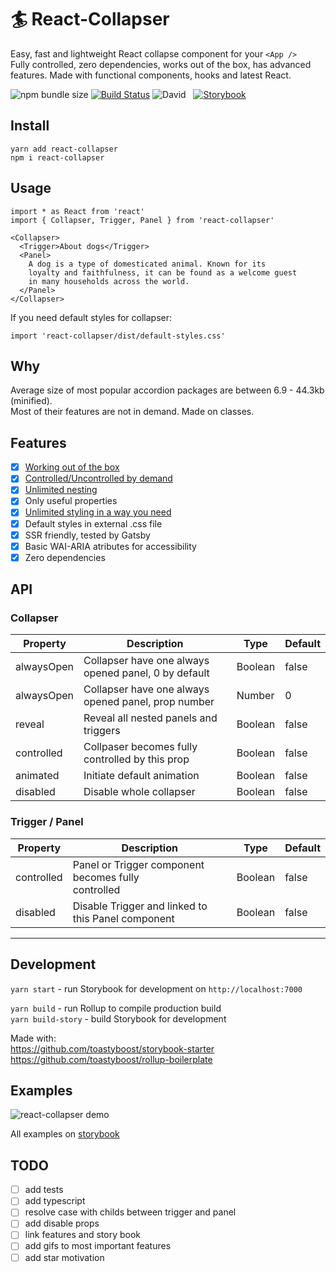# 🏄 React-Collapser

Easy, fast and lightweight React collapse component for your `<App />`  
Fully controlled, zero dependencies, works out of the box, has advanced features.
Made with functional components, hooks and latest React.

![npm bundle size](https://img.shields.io/bundlephobia/min/react-collapser?color=success&label=minified) [![Build Status](https://travis-ci.org/toastyboost/react-collapser.svg?branch=master)](https://travis-ci.org/toastyboost/react-collapser) ![David](https://img.shields.io/david/toastyboost/react-collapser?label=dependencies) &nbsp; [![Storybook](https://cdn.jsdelivr.net/gh/storybookjs/brand@master/badge/badge-storybook.svg)](https://toastyboost.github.io/react-collapser)

## Install

```
yarn add react-collapser
npm i react-collapser
```

## Usage

```
import * as React from 'react'
import { Collapser, Trigger, Panel } from 'react-collapser'

<Collapser>
  <Trigger>About dogs</Trigger>
  <Panel>
    A dog is a type of domesticated animal. Known for its
    loyalty and faithfulness, it can be found as a welcome guest
    in many households across the world.
  </Panel>
</Collapser>
```

If you need default styles for collapser:

```
import 'react-collapser/dist/default-styles.css'
```

## Why

Average size of most popular accordion packages are between 6.9 - 44.3kb (minified).  
Most of their features are not in demand. Made on classes.

## Features

- [x] [Working out of the box](https://toastyboost.github.io/react-collapser/?path=/story/collapser--accordion)
- [x] [Controlled/Uncontrolled by demand](https://toastyboost.github.io/react-collapser/?path=/story/properties--controlled-collapser)
- [x] [Unlimited nesting](https://toastyboost.github.io/react-collapser/?path=/story/inheritance--defaut)
- [x] Only useful properties
- [x] [Unlimited styling in a way you need](https://toastyboost.github.io/react-collapser/?path=/story/styling--styled-components)
- [x] Default styles in external .css file
- [x] SSR friendly, tested by Gatsby
- [x] Basic WAI-ARIA atributes for accessibility
- [x] Zero dependencies

## API

### Collapser

| Property   | Description                                                                              | Type    | Default |
| ---------- | ---------------------------------------------------------------------------------------- | ------- | ------- |
| alwaysOpen | Collapser have one always opened panel, 0 by default&nbsp;&nbsp;&nbsp;&nbsp;&nbsp;&nbsp; | Boolean | false   |
| alwaysOpen | Collapser have one always opened panel, prop number                                      | Number  | 0       |
| reveal     | Reveal all nested panels and triggers                                                    | Boolean | false   |
| controlled | Collpaser becomes fully controlled by this prop                                          | Boolean | false   |
| animated   | Initiate default animation                                                               | Boolean | false   |
| disabled   | Disable whole collapser                                                                  | Boolean | false   |

### Trigger / Panel

| Property   | Description                                                                                                                                                    | Type    | Default |
| ---------- | -------------------------------------------------------------------------------------------------------------------------------------------------------------- | ------- | ------- |
| controlled | Panel or Trigger component becomes fully controlled&nbsp;&nbsp;&nbsp;&nbsp;&nbsp;&nbsp;&nbsp;&nbsp;&nbsp;&nbsp;&nbsp;&nbsp;&nbsp;&nbsp;                        | Boolean | false   |
| disabled   | Disable Trigger and linked to this Panel component&nbsp;&nbsp;&nbsp;&nbsp;&nbsp;&nbsp;&nbsp;&nbsp;&nbsp;&nbsp;&nbsp;&nbsp;&nbsp;&nbsp;&nbsp;&nbsp;&nbsp;&nbsp; | Boolean | false   |

---

## Development

`yarn start` - run Storybook for development on `http://localhost:7000`

`yarn build` - run Rollup to compile production build  
`yarn build-story` - build Storybook for development

Made with:  
https://github.com/toastyboost/storybook-starter  
https://github.com/toastyboost/rollup-boilerplate

## Examples

![react-collapser demo](https://toastyboost.github.io/upload/react-collapser-demo.gif)

All examples on [storybook](https://toastyboost.github.io/react-collapser)

## TODO

- [ ] add tests
- [ ] add typescript
- [ ] resolve case with childs between trigger and panel
- [ ] add disable props
- [ ] link features and story book
- [ ] add gifs to most important features
- [ ] add star motivation
